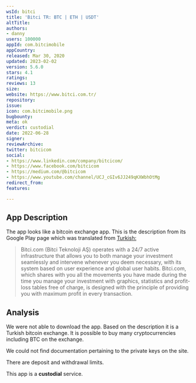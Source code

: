 ```yaml
---
wsId: bitci
title: 'Bitci TR: BTC | ETH | USDT'
altTitle: 
authors:
- danny
users: 100000
appId: com.bitcimobile
appCountry: 
released: Mar 30, 2020
updated: 2023-02-02
version: 5.6.0
stars: 4.1
ratings: 
reviews: 13
size: 
website: https://www.bitci.com.tr/
repository: 
issue: 
icon: com.bitcimobile.png
bugbounty: 
meta: ok
verdict: custodial
date: 2022-06-28
signer: 
reviewArchive: 
twitter: bitcicom
social:
- https://www.linkedin.com/company/bitcicom/
- https://www.facebook.com/bitcicom
- https://medium.com/@bitcicom
- https://www.youtube.com/channel/UCJ_cGIv6JJ249qKXWbhOtMg
redirect_from: 
features: 

---
```


## App Description 

The app looks like a bitcoin exchange app. This is the description from its Google Play page which was translated from [Turkish:](https://play.google.com/store/apps/details?id=com.bitcimobile)

> Bitci.com (Bitci Teknoloji AŞ) operates with a 24/7 active infrastructure that allows you to both manage your investment seamlessly and intervene whenever you deem necessary, with its system based on user experience and global user habits. Bitci.com, which shares with you all the movements you have made during the time you manage your investment with graphics, statistics and profit-loss tables free of charge, is designed with the principle of providing you with maximum profit in every transaction.

## Analysis 

We were not able to download the app. Based on the description it is a Turkish bitcoin exchange. It is possible to buy many cryptocurrencies including BTC on the exchange. 

We could not find documentation pertaining to the private keys on the site. 

There are deposit and withdrawal limits. 

This app is a **custodial** service.

  
